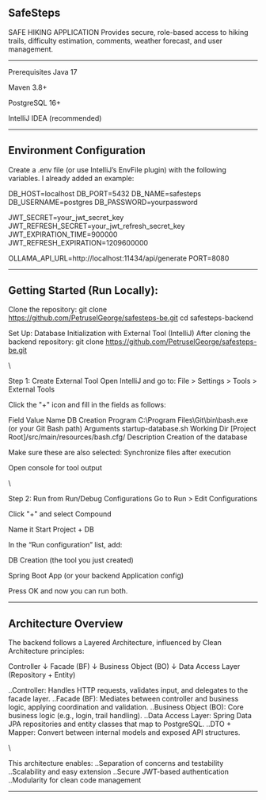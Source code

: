 ## SafeSteps
SAFE HIKING APPLICATION
Provides secure, role-based access to hiking trails, difficulty estimation, comments, weather forecast, and user management.

-------------------------------------------------------------------------------------------------------------------------------------

Prerequisites
Java 17

Maven 3.8+

PostgreSQL 16+

IntelliJ IDEA (recommended)

-----------------------------------------------------------------------------------------------------------------------------------

## Environment Configuration
Create a .env file (or use IntelliJ’s EnvFile plugin) with the following variables. I already added an example:

DB_HOST=localhost
DB_PORT=5432
DB_NAME=safesteps
DB_USERNAME=postgres
DB_PASSWORD=yourpassword

JWT_SECRET=your_jwt_secret_key
JWT_REFRESH_SECRET=your_jwt_refresh_secret_key
JWT_EXPIRATION_TIME=900000
JWT_REFRESH_EXPIRATION=1209600000

OLLAMA_API_URL=http://localhost:11434/api/generate
PORT=8080

-----------------------------------------------------------------------------------------------------------------------------------------

## Getting Started (Run Locally):

Clone the repository:
git clone https://github.com/PetruselGeorge/safesteps-be.git
cd safesteps-backend


Set Up: Database Initialization with External Tool (IntelliJ)
After cloning the backend repository: git clone https://github.com/PetruselGeorge/safesteps-be.git

\\

Step 1: Create External Tool
Open IntelliJ and go to:
File > Settings > Tools > External Tools

Click the "+" icon and fill in the fields as follows:

Field	Value
Name	DB Creation
Program	C:\Program Files\Git\bin\bash.exe (or your Git Bash path)
Arguments	startup-database.sh
Working Dir	[Project Root]/src/main/resources/bash.cfg/
Description	Creation of the database

Make sure these are also selected:
Synchronize files after execution

Open console for tool output

\\

Step 2: Run from Run/Debug Configurations
Go to Run > Edit Configurations

Click "+" and select Compound

Name it Start Project + DB

In the “Run configuration” list, add:

DB Creation (the tool you just created)

Spring Boot App (or your backend Application config)

Press OK and now you can run both.

-------------------------------------------------------------------------------------------------------------------------------------------------

## Architecture Overview

The backend follows a Layered Architecture, influenced by Clean Architecture principles:

Controller
   ↓
Facade (BF)
   ↓
Business Object (BO)
   ↓
Data Access Layer (Repository + Entity)

..Controller: Handles HTTP requests, validates input, and delegates to the facade layer.
..Facade (BF): Mediates between controller and business logic, applying coordination and validation.
..Business Object (BO): Core business logic (e.g., login, trail handling).
..Data Access Layer: Spring Data JPA repositories and entity classes that map to PostgreSQL.
..DTO + Mapper: Convert between internal models and exposed API structures.

\\

This architecture enables:
..Separation of concerns and testability
..Scalability and easy extension
..Secure JWT-based authentication
..Modularity for clean code management

------------------------------------------------------------------------------------------------------------------------------------------------------
